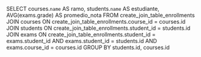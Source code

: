 SELECT
courses.`name` AS ramo,
students.`name` AS estudiante,
AVG(exams.grade) AS promedio_nota
FROM
create_join_table_enrollments
JOIN courses
ON create_join_table_enrollments.course_id = courses.id 
JOIN students
ON create_join_table_enrollments.student_id = students.id 
JOIN exams
ON create_join_table_enrollments.student_id = exams.student_id
AND exams.student_id = students.id
AND exams.course_id = courses.id
GROUP BY
students.id, courses.id

